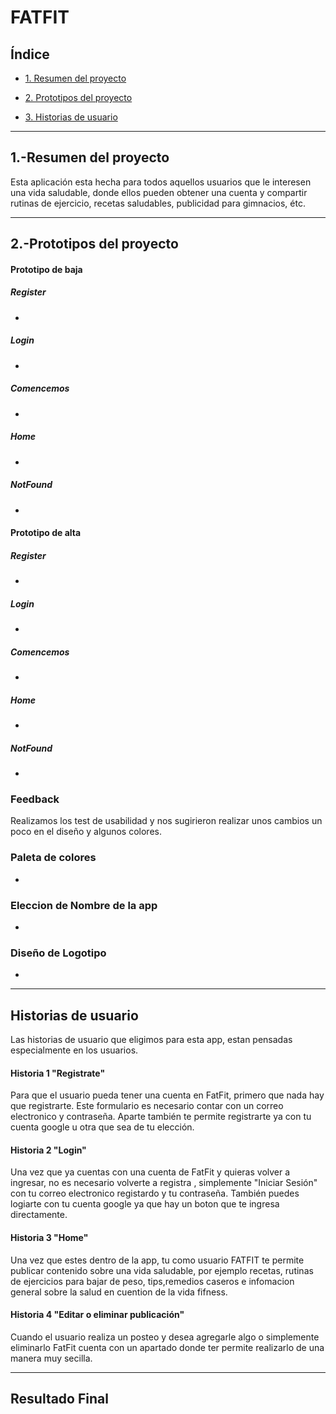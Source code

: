 # FATFIT

## Índice

* [1. Resumen del proyecto](#1-Resumen-del-proyecto)

* [2. Prototipos del proyecto](#2-Prototipos-del-proyecto)

* [3. Historias de usuario](#3-Historias-de-usuario)

***


## 1.-Resumen del proyecto

Esta aplicación esta hecha para todos aquellos usuarios que le interesen una vida saludable, donde ellos pueden obtener una cuenta y compartir rutinas de ejercicio, recetas saludables, publicidad para gimnacios, étc.


***

## 2.-Prototipos del proyecto

#### Prototipo de baja 
##### Register
* 



##### Login
* 


##### Comencemos
*

##### Home
*

##### NotFound
*



#### Prototipo de alta 
##### Register
*

##### Login
*

##### Comencemos
*

##### Home
*

##### NotFound
*


### Feedback
Realizamos los test de usabilidad y nos sugirieron realizar unos cambios un poco en el diseño y algunos colores.

### Paleta de colores
*

### Eleccion de Nombre de la app 
*

### Diseño de Logotipo
*

***

## Historias de usuario

Las historias de usuario que eligimos para esta app, estan pensadas especialmente en los usuarios.

#### Historia 1 "Registrate"
Para que el usuario pueda tener una cuenta en FatFit, primero que nada hay que registrarte.
Este formulario es necesario contar con un correo electronico y contraseña.
Aparte también te permite registrarte ya con tu cuenta google u otra que sea de tu elección.

#### Historia 2 "Login"
Una vez que ya cuentas con una cuenta de FatFit y quieras volver a ingresar, no es necesario volverte a registra , simplemente "Iniciar Sesión" con tu correo electronico registardo y tu contraseña. 
También puedes logiarte con tu cuenta google ya que hay un boton que te ingresa directamente.

#### Historia 3 "Home"
Una vez que estes dentro de la app, tu como usuario FATFIT te permite publicar contenido sobre una vida saludable, por ejemplo recetas, rutinas de ejercicios para bajar de peso, tips,remedios caseros e infomacion general sobre la salud en cuention de la vida fifness.

#### Historia 4 "Editar o eliminar publicación"
Cuando el usuario realiza un posteo y desea agregarle algo o simplemente eliminarlo FatFit cuenta con un apartado donde ter permite realizarlo de una manera muy secilla.

***

## Resultado Final 



